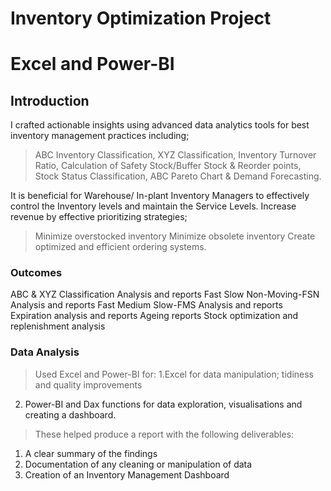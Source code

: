# Inventory Optimization Project
# Excel and Power-BI
## Introduction ##
I crafted actionable insights using advanced data analytics tools for best inventory management practices including; 
> ABC Inventory Classification, 
> XYZ Classification, 
> Inventory Turnover Ratio, 
> Calculation of Safety Stock/Buffer Stock & Reorder points, 
> Stock Status Classification, 
> ABC Pareto Chart & Demand Forecasting.

It is beneficial for Warehouse/ In-plant Inventory Managers to effectively control the Inventory levels and maintain the Service Levels.
Increase revenue by effective prioritizing strategies;
> Minimize overstocked inventory
> Minimize obsolete inventory
> Create optimized and efficient ordering systems.

### Outcomes ###
ABC & XYZ Classification Analysis and reports
Fast Slow Non-Moving-FSN Analysis and reports
Fast Medium Slow-FMS Analysis and reports
Expiration analysis and reports
Ageing reports
Stock optimization and replenishment analysis

### Data Analysis ###

> Used Excel and Power-BI for:
1.Excel for data manipulation; tidiness and quality improvements
2. Power-BI and Dax functions for data exploration, visualisations and creating a dashboard.

>These helped produce a report with the following deliverables: 
1.	A clear summary of the findings
2.	Documentation of any cleaning or manipulation of data
3.  Creation of an Inventory Management Dashboard
